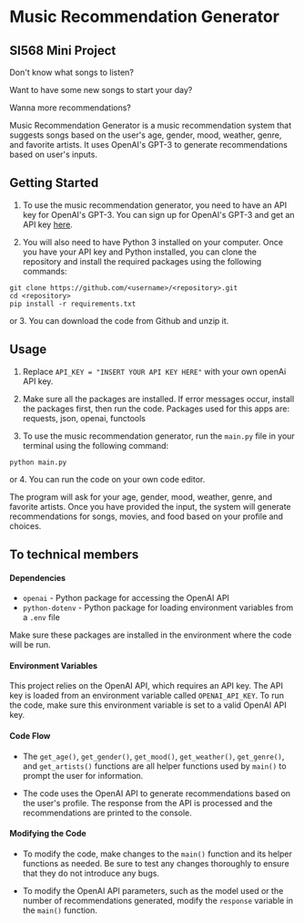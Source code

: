 Music Recommendation Generator
===========================
## SI568 Mini Project

Don't know what songs to listen?

Want to have some new songs to start your day?

Wanna more recommendations?

Music Recommendation Generator is a music recommendation system that suggests songs based on the user's age, gender, mood, weather, genre, and favorite artists. It uses OpenAI's GPT-3 to generate recommendations based on user's inputs.

Getting Started
---------------

1. To use the music recommendation generator, you need to have an API key for OpenAI's GPT-3. You can sign up for OpenAI's GPT-3 and get an API key [here](https://beta.openai.com/signup/).

2. You will also need to have Python 3 installed on your computer. Once you have your API key and Python installed, you can clone the repository and install the required packages using the following commands:

```
git clone https://github.com/<username>/<repository>.git
cd <repository>
pip install -r requirements.txt
```
or
3. You can download the code from Github and unzip it.

Usage
-----

1. Replace `API_KEY = "INSERT YOUR API KEY HERE"` with your own openAi API key.

2. Make sure all the packages are installed. If error messages occur, install the packages first, then run the code.
Packages used for this apps are: requests, json, openai, functools

3. To use the music recommendation generator, run the `main.py` file in your terminal using the following command:

```
python main.py
```
or
4. You can run the code on your own code editor.

The program will ask for your age, gender, mood, weather, genre, and favorite artists. Once you have provided the input, the system will generate recommendations for songs, movies, and food based on your profile and choices.

To technical members
--------------------
#### Dependencies

-   `openai` - Python package for accessing the OpenAI API
-   `python-dotenv` - Python package for loading environment variables from a `.env` file

Make sure these packages are installed in the environment where the code will be run.

#### Environment Variables

This project relies on the OpenAI API, which requires an API key. The API key is loaded from an environment variable called `OPENAI_API_KEY`. To run the code, make sure this environment variable is set to a valid OpenAI API key.

#### Code Flow

* The `get_age()`, `get_gender()`, `get_mood()`, `get_weather()`, `get_genre()`, and `get_artists()` functions are all helper functions used by `main()` to prompt the user for information.

* The code uses the OpenAI API to generate recommendations based on the user's profile. The response from the API is processed and the recommendations are printed to the console.

#### Modifying the Code

* To modify the code, make changes to the `main()` function and its helper functions as needed. Be sure to test any changes thoroughly to ensure that they do not introduce any bugs.

* To modify the OpenAI API parameters, such as the model used or the number of recommendations generated, modify the `response` variable in the `main()` function.
